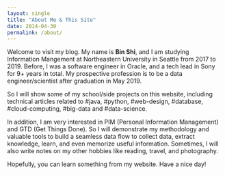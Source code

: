 ```yaml
---
layout: single
title: "About Me & This Site" 
date: 2014-04-30
permalink: /about/
---
```

Welcome to visit my blog. My name is **Bin Shi**, and I am studying Information Mangement at Northeastern University in Seattle from 2017 to 2019. Before, I was a software engineer in Oracle, and a tech lead in Sony for 9+ years in total. My prospective profession is to be a data engineer/scientist after graduation in May 2019. 

So I will show some of my school/side projects on this website, including technical articles related to #java, #python, #web-design, #database, #cloud-computing, #big-data and  #data-science.

In addition, I am very interested in PIM (Personal Information Management) and GTD (Get Things Done). So I will demonstrate my methodology and valuable tools to build a seamless data flow to collect data, extract knowledge, learn, and even memorize useful information. Sometimes, I will also write notes on my other hobbies like reading, travel, and photography.

Hopefully, you can learn something from my website. Have a nice day!